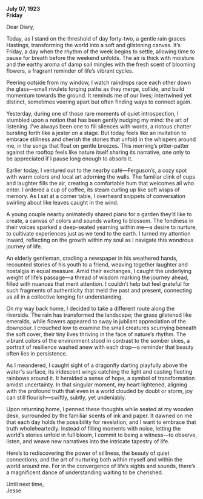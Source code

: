 
**July 07, 1923**  
**Friday**

Dear Diary,

Today, as I stand on the threshold of day forty-two, a gentle rain graces Hastings, transforming the world into a soft and glistening canvas. It’s Friday, a day when the rhythm of the week begins to settle, allowing time to pause for breath before the weekend unfolds. The air is thick with moisture and the earthy aroma of damp soil mingles with the fresh scent of blooming flowers, a fragrant reminder of life’s vibrant cycles.

Peering outside from my window, I watch raindrops race each other down the glass—small rivulets forging paths as they merge, collide, and build momentum towards the ground. It reminds me of our lives; intertwined yet distinct, sometimes veering apart but often finding ways to connect again.

Yesterday, during one of those rare moments of quiet introspection, I stumbled upon a notion that has been gently nudging my mind: the art of listening. I’ve always been one to fill silences with words, a riotous chatter bursting forth like a jester on a stage. But today feels like an invitation to embrace stillness and cherish the stories that unfold in the whispers around me, in the songs that float on gentle breezes. This morning’s pitter-patter against the rooftop feels like nature itself sharing its narrative, one only to be appreciated if I pause long enough to absorb it.

Earlier today, I ventured out to the nearby café—Ferguson’s, a cozy spot with warm colors and local art adorning the walls. The familiar clink of cups and laughter fills the air, creating a comfortable hum that welcomes all who enter. I ordered a cup of coffee, its steam curling up like soft wisps of memory. As I sat at a corner table, I overheard snippets of conversation swirling about like leaves caught in the wind. 

A young couple nearby animatedly shared plans for a garden they’d like to create, a canvas of colors and sounds waiting to blossom. The fondness in their voices sparked a deep-seated yearning within me—a desire to nurture, to cultivate experiences just as we tend to the earth. I turned my attention inward, reflecting on the growth within my soul as I navigate this wondrous journey of life. 

An elderly gentleman, cradling a newspaper in his weathered hands, recounted stories of his youth to a friend, weaving together laughter and nostalgia in equal measure. Amid their exchanges, I caught the underlying weight of life’s passage—a thread of wisdom marking the journey ahead, filled with nuances that merit attention. I couldn’t help but feel grateful for such fragments of authenticity that meld the past and present, connecting us all in a collective longing for understanding.

On my way back home, I decided to take a different route along the riverside. The rain has transformed the landscape; the grass glistened like emeralds, while flowers appeared to sway in jubilant appreciation of the downpour. I crouched low to examine the small creatures scurrying beneath the soft cover, their tiny lives thriving in the face of nature’s rhythm. The vibrant colors of the environment stood in contrast to the somber skies, a portrait of resilience washed anew with each drop—a reminder that beauty often lies in persistence.

As I meandered, I caught sight of a dragonfly darting playfully above the water's surface, its iridescent wings catching the light and casting fleeting rainbows around it. It heralded a sense of hope, a symbol of transformation amidst uncertainty. In that singular moment, my heart lightened, aligning with the profound truth that even in a world clouded by doubt or storm, joy can still flourish—swiftly, subtly, yet undeniably.

Upon returning home, I penned these thoughts while seated at my wooden desk, surrounded by the familiar scents of ink and paper. It dawned on me that each day holds the possibility for revelation, and I want to embrace that truth wholeheartedly. Instead of filling moments with noise, letting the world’s stories unfold in full bloom, I commit to being a witness—to observe, listen, and weave new narratives into the intricate tapestry of life.

Here’s to rediscovering the power of stillness, the beauty of quiet connections, and the art of nurturing both within myself and within the world around me. For in the convergence of life’s sights and sounds, there’s a magnificent dance of understanding waiting to be cherished.

Until next time,  
Jesse
